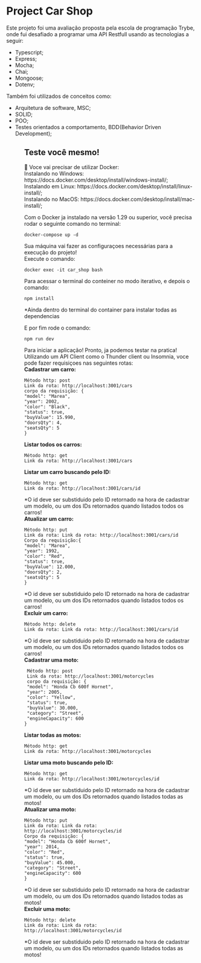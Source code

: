 <h1>Project Car Shop</h1>
<p>Este projeto foi uma avaliação proposta pela escola de programação Trybe, onde fui desafiado a programar uma API Restfull usando as tecnologias a seguir:</p>
<ul>
  <li>Typescript;</li>
  <li>Express;</li>
  <li>Mocha;</li>
  <li>Chai;</li>
  <li>Mongoose;</li>
  <li>Dotenv;</li>
</ul>
<p>Também foi utilizados de conceitos como:</p>
<ul>
  <li>Arquitetura de software, MSC;</li>
  <li>SOLID;</li>
  <li>POO;</li>
  <li>Testes orientados a comportamento, BDD(Behavior Driven Development);</li>
<ul>
<h2>Teste você mesmo!</h2>
<p>🐳 Voce vai precisar de utilizar Docker:<br>
Instalando no Windows: https://docs.docker.com/desktop/install/windows-install/; <br>
Instalando em Linux: https://docs.docker.com/desktop/install/linux-install/; <br>
Instalando no MacOS: https://docs.docker.com/desktop/install/mac-install/; <br>

 Com o Docker ja instalado na versão 1.29 ou superior, você precisa rodar o seguinte comando no terminal: <br>
 ```
 docker-compose up -d
 ```
  Sua máquina vai fazer as configuraçoes necessárias para a execução do projeto!<br>
  Execute o comando:
 ```
 docker exec -it car_shop bash
 ```
 Para acessar o terminal do conteiner no modo iterativo, e depois o comando:
 ```
 npm install
 ```
  *Ainda dentro do terminal do container para instalar todas as dependencias
  
  E por fim rode o comando:
  ```
  npm run dev
  ```
  
  Para iniciar a aplicação!
  Pronto, ja podemos testar na pratica!
  Utilizando um API Client como o Thunder client ou Insomnia, voce pode fazer requisiçoes nas seguintes rotas:<br>
  <strong>Cadastrar um carro:</strong>
  ```
  Método http: post
  Link da rota: http://localhost:3001/cars
  corpo da requisição: {
  "model": "Marea",
  "year": 2002,
  "color": "Black",
  "status": true,
  "buyValue": 15.990,
  "doorsQty": 4,
  "seatsQty": 5
}
  ```
  <strong>Listar todos os carros:</strong>
  ```
  Método http: get
  Link da rota: http://localhost:3001/cars
  ```
  <strong>Listar um carro buscando pelo ID:</strong>
  ```
  Método http: get
  Link da rota: http://localhost:3001/cars/id
  ```
  *O id deve ser substiduido pelo ID retornado na hora de cadastrar um modelo, ou um dos IDs retornados quando listados todos os carros!<br>
  <strong>Atualizar um carro:</strong>
  ```
  Método http: put
  Link da rota: Link da rota: http://localhost:3001/cars/id
  Corpo da requisição:{
  "model": "Marea",
  "year": 1992,
  "color": "Red",
  "status": true,
  "buyValue": 12.000,
  "doorsQty": 2,
  "seatsQty": 5
}
  ```
  *O id deve ser substiduido pelo ID retornado na hora de cadastrar um modelo, ou um dos IDs retornados quando listados todos os carros!<br>
  <strong>Excluir um carro:</strong>
  ```
  Método http: delete
  Link da rota: Link da rota: http://localhost:3001/cars/id
  ```
  *O id deve ser substiduido pelo ID retornado na hora de cadastrar um modelo, ou um dos IDs retornados quando listados todos os carros!<br>
  <strong>Cadastrar uma moto:</strong>
 ```
  Método http: post
  Link da rota: http://localhost:3001/motorcycles
  corpo da requisição: {
  "model": "Honda Cb 600f Hornet",
  "year": 2005,
  "color": "Yellow",
  "status": true,
  "buyValue": 30.000,
  "category": "Street",
  "engineCapacity": 600
}
 ```
 <strong>Listar todas as motos:</strong>
  ```
  Método http: get
  Link da rota: http://localhost:3001/motorcycles
  ```
  <strong>Listar uma moto buscando pelo ID:</strong>
  ```
  Método http: get
  Link da rota: http://localhost:3001/motorcycles/id
  ```
   *O id deve ser substiduido pelo ID retornado na hora de cadastrar um modelo, ou um dos IDs retornados quando listados todas as motos!<br>
  <strong>Atualizar uma moto:</strong>
  ```
  Método http: put
  Link da rota: Link da rota: http://localhost:3001/motorcycles/id
  Corpo da requisição: {
  "model": "Honda Cb 600f Hornet",
  "year": 2014,
  "color": "Red",
  "status": true,
  "buyValue": 45.000,
  "category": "Street",
  "engineCapacity": 600
}
  ```
  *O id deve ser substiduido pelo ID retornado na hora de cadastrar um modelo, ou um dos IDs retornados quando listados todas as motos!<br>
  <strong>Excluir uma moto:</strong>
  ```
  Método http: delete
  Link da rota: Link da rota: http://localhost:3001/motorcycles/id
  ```
  *O id deve ser substiduido pelo ID retornado na hora de cadastrar um modelo, ou um dos IDs retornados quando listados todas as motos!<br>
</p>

